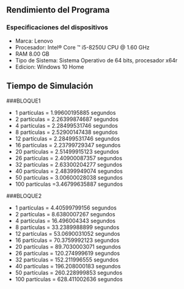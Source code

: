 ## Rendimiento del Programa
### Especificaciones del dispositivos
- Marca: Lenovo
- Procesador: Intel® Core ™  i5-8250U CPU @ 1.60 GHz
- RAM 8.00 GB
- Tipo de Sistema: Sistema Operativo de 64 bits, procesador x64r
- Edicion: Windows 10 Home
## Tiempo de Simulación

###BLOQUE1
-	1 partículas = 1.99600195885 segundos
-	2 partículas = 2.26399874687 segundos
-	4 partículas = 2.28499531746 segundos
-	8 partículas  = 2.52900147438 segundos
- 12 partículas  = 2.28499531746 segundos
- 16 partículas  = 2.23799729347 segundos
- 20 partículas  = 2.51499915123 segundos
- 26 partículas  = 2.40900087357 segundos
- 32 partículas  = 2.63300204277 segundos
- 40 partículas  = 2.48399949074 segundos
- 50 partículas  = 3.00600028038 segundos
- 100  partículas  =3.46799635887 segundos



###BLOQUE2
-	1 partículas = 4.40599799156 segundos
-	2 partículas = 8.6380007267 segundos
-	4 partículas = 16.496004343 segundos
-	8 partículas  = 33.2389988899 segundos
- 12 partículas  = 53.0690031052 segundos
- 16 partículas  = 70.3759992123 segundos
- 20 partículas  = 89.7030003071 segundos
- 26 partículas  = 120.274999619 segundos
- 32 partículas  = 152.211996555 segundos
- 40 partículas  = 196.208000183 segundos
- 50 partículas  = 260.228999853 segundos
- 100  partículas  = 628.411002636 segundos
 

